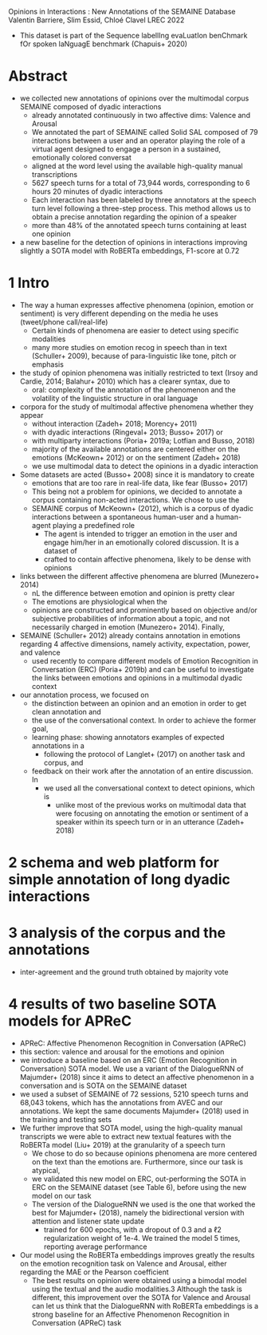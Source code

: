 Opinions in Interactions : New Annotations of the SEMAINE Database
Valentin Barriere, Slim Essid, Chloé Clavel
LREC 2022

* This dataset is part of the
  Sequence labellIng evaLuatIon benChmark fOr spoken laNguagE benchmark
  (Chapuis+ 2020)

# Abstract

* we collected new annotations of opinions
  over the multimodal corpus SEMAINE composed of dyadic interactions
  * already annotated continuously in two affective dims: Valence and Arousal
  * We annotated the part of SEMAINE called Solid SAL composed of
    79 interactions between a user and an operator
    playing the role of a virtual agent
    designed to engage a person in a sustained, emotionally colored conversat
  * aligned at the word level
    using the available high-quality manual transcriptions
  * 5627 speech turns for a total of 73,944 words, corresponding to
    6 hours 20 minutes of dyadic interactions
  * Each interaction has been labeled by three annotators at the speech turn
    level following a three-step process. This method allows us to obtain a
    precise annotation regarding the opinion of a speaker
  * more than 48% of the annotated speech turns containing at least one opinion
* a new baseline for the detection of opinions in interactions
  improving slightly a SOTA model with RoBERTa embeddings, F1-score at 0.72

# 1 Intro

* The way a human expresses affective phenomena (opinion, emotion or sentiment)
  is very different depending on the media he uses (tweet/phone call/real-life)
  * Certain kinds of phenomena are easier to detect using specific modalities
  * many more studies on emotion recog in speech than in text (Schuller+ 2009),
    because of para-linguistic like tone, pitch or emphasis
* the study of opinion phenomena was initially restricted to text
  (Irsoy and Cardie, 2014; Balahur+ 2010) which has a clearer syntax, due to
  * oral: complexity of the annotation of the phenomenon and the
    volatility of the linguistic structure in oral language
* corpora for the study of multimodal affective phenomena whether they appear
  * without interaction (Zadeh+ 2018; Morency+ 2011)
  * with dyadic interactions (Ringeval+ 2013; Busso+ 2017) or
  * with multiparty interactions (Poria+ 2019a; Lotfian and Busso, 2018)
  * majority of the available annotations are centered either on the emotions
    (McKeown+ 2012) or on the sentiment (Zadeh+ 2018)
  * we use multimodal data to detect the opinions in a dyadic interaction
* Some datasets are acted (Busso+ 2008) since it is mandatory to create
  * emotions that are too rare in real-life data, like fear (Busso+ 2017)
  * This being not a problem for opinions, we decided to annotate a corpus
    containing non-acted interactions. We chose to use the
  * SEMAINE corpus of McKeown+ (2012), which is a corpus of
    dyadic interactions between a spontaneous human-user and a human-agent
    playing a predefined role
    * The agent is intended to trigger an emotion in the user and engage
      him/her in an emotionally colored discussion.  It is a dataset of
    * crafted to contain affective phenomena, likely to be dense with opinions
* links between the different affective phenomena are blurred (Munezero+ 2014)
  * nL the difference between emotion and opinion is pretty clear
  * The emotions are physiological when the
  * opinions are constructed and prominently based on objective and/or
    subjective probabilities of information about a topic, and not necessarily
    charged in emotion (Munezero+ 2014). Finally,
* SEMAINE (Schuller+ 2012) already contains annotation in emotions regarding
  4 affective dimensions, namely activity, expectation, power, and valence
  * used recently to compare different models of Emotion Recognition in
    Conversation (ERC) (Poria+ 2019b) and can be useful to investigate the
    links between emotions and opinions in a multimodal dyadic context
* our annotation process, we focused on
  * the distinction between an opinion and an emotion in order to get clean
    annotation and
  * the use of the conversational context. In order to achieve the former goal,
  * learning phase: showing annotators examples of expected annotations in a
    * following the protocol of Langlet+ (2017) on another task and corpus, and
  * feedback on their work after the annotation of an entire discussion. In
    * we used all the conversational context to detect opinions, which is
      * unlike most of the previous works on multimodal data that were focusing
        on annotating the emotion or sentiment of a speaker
        within its speech turn or in an utterance (Zadeh+ 2018)

# 2 schema and web platform for simple annotation of long dyadic interactions

# 3 analysis of the corpus and the annotations

* inter-agreement and the ground truth obtained by majority vote

# 4 results of two baseline SOTA models for APReC

* APReC: Affective Phenomenon Recognition in Conversation (APReC)
* this section: valence and arousal for the emotions and opinion
* we introduce a baseline based on an ERC (Emotion Recognition in Conversation)
  SOTA model. We use a variant of the DialogueRNN of Majumder+ (2018) since it
  aims to detect an affective phenomenon in a conversation and is SOTA on the
  SEMAINE dataset
* we used a subset of SEMAINE of 72 sessions, 5210 speech turns and 68,043
  tokens, which has the annotations from AVEC and our annotations. We kept the
  same documents Majumder+ (2018) used in the training and testing sets
* We further improve that SOTA model, using the high-quality manual transcripts
  we were able to extract new textual features with the RoBERTa model (Liu+
  2019) at the granularity of a speech turn
  * We chose to do so because opinions phenomena are more centered on the text
    than the emotions are. Furthermore, since our task is atypical,
  * we validated this new model on ERC, out-performing the SOTA in ERC on the
    SEMAINE dataset (see Table 6), before using the new model on our task
  * The version of the DialogueRNN we used is the one that worked the best for
    Majumder+ (2018), namely the bidirectional version with attention and
    listener state update
    * trained for 600 epochs, with a dropout of 0.3 and a ℓ2 regularization
      weight of 1e-4. We trained the model 5 times, reporting average
      performance
* Our model using the RoBERTa embeddings improves greatly the results on the
  emotion recognition task on Valence and Arousal, either regarding the MAE or
  the Pearson coefficient
  * The best results on opinion were obtained using a bimodal model using the
    textual and the audio modalities.3 Although the task is different, this
    improvement over the SOTA for Valence and Arousal can let us think that the
    DialogueRNN with RoBERTa embeddings is a strong baseline for an Affective
    Phenomenon Recognition in Conversation (APReC) task
